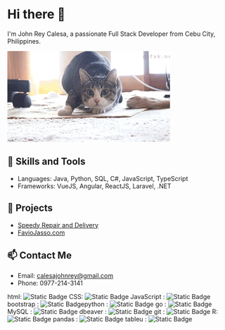 # Hi there 👋
I'm John Rey Calesa, a passionate Full Stack Developer from Cebu City, Philippines.

![Employee data](/download.gif "Employee Data title")

## 🚀 Skills and Tools
- Languages: Java, Python, SQL, C#, JavaScript, TypeScript
- Frameworks: VueJS, Angular, ReactJS, Laravel, .NET

## 🌟 Projects
- [Speedy Repair and Delivery](https://github.com/yourproject)
- [FavioJasso.com](https://github.com/yourproject)

## 📫 Contact Me
- Email: calesajohnrey@gmail.com
- Phone: 0977-214-3141

html: ![Static Badge](https://img.shields.io/badge/build-gray?style=flat&logo=html5&logoColor=%23ffffff)
CSS: ![Static Badge](https://img.shields.io/badge/build-gray?style=flat&logo=css3&logoColor=%23ffffff)
JavaScript : ![Static Badge](https://img.shields.io/badge/build-gray?style=flat&logo=javascript&logoColor=%23ffffff)
bootstrap : ![Static Badge](https://img.shields.io/badge/build-gray?style=flat&logo=bootstrap&logoColor=%23ffffff)python : ![Static Badge](https://img.shields.io/badge/build-gray?style=flat&logo=python&logoColor=%233776AB)
go : ![Static Badge](https://img.shields.io/badge/build-gray?style=flat&logo=python&logoColor=%23ffffff)
MySQL : ![Static Badge](https://img.shields.io/badge/build-gray?style=flat&logo=mysql&logoColor=%23ffffff)
dbeaver : ![Static Badge](https://img.shields.io/badge/build-gray?style=flat&logo=dbeaver&logoColor=%23ffffff)
git : ![Static Badge](https://img.shields.io/badge/build-gray?style=flat&logo=git&logoColor=%23ffffff)
R: ![Static Badge](https://img.shields.io/badge/build-gray?style=flat&logo=r&logoColor=%23ffffff)
pandas : ![Static Badge](https://img.shields.io/badge/build-gray?style=flat&logo=pandas&logoColor=%23ffffff)
tableu : ![Static Badge](https://img.shields.io/badge/build-gray?style=flat&logo=tableau&logoColor=%23ffffff)
